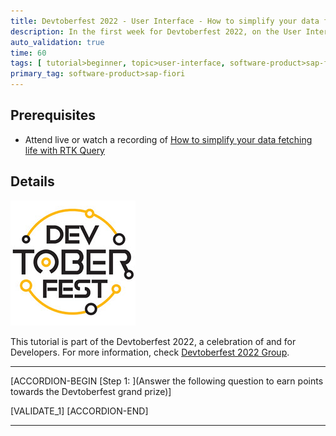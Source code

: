 ```yaml
---
title: Devtoberfest 2022 - User Interface - How to simplify your data fetching life with RTK Query
description: In the first week for Devtoberfest 2022, on the User Interface day you watched a session about *How to simplify your data fetching life with RTK Query*. Here we test if you have listened carefully, so go ahead and answer the question to earn extra points towards the grand prize.
auto_validation: true
time: 60
tags: [ tutorial>beginner, topic>user-interface, software-product>sap-fiori]
primary_tag: software-product>sap-fiori
---
```


## Prerequisites
 - Attend live or watch a recording of [How to simplify your data fetching life with RTK Query](https://groups.community.sap.com/t5/devtoberfest/how-to-simplify-your-data-fetching-life-with-rtk-query/ec-p/9011#M41)

## Details

![Devtoberfest](Devtoberfest.jpg)

This tutorial is part of the Devtoberfest 2022, a celebration of and for Developers. For more information, check [Devtoberfest 2022 Group](https://groups.community.sap.com/t5/devtoberfest/gh-p/Devtoberfest).

---

[ACCORDION-BEGIN [Step 1: ](Answer the following question to earn points towards the Devtoberfest grand prize)]

[VALIDATE_1]
[ACCORDION-END]

---
